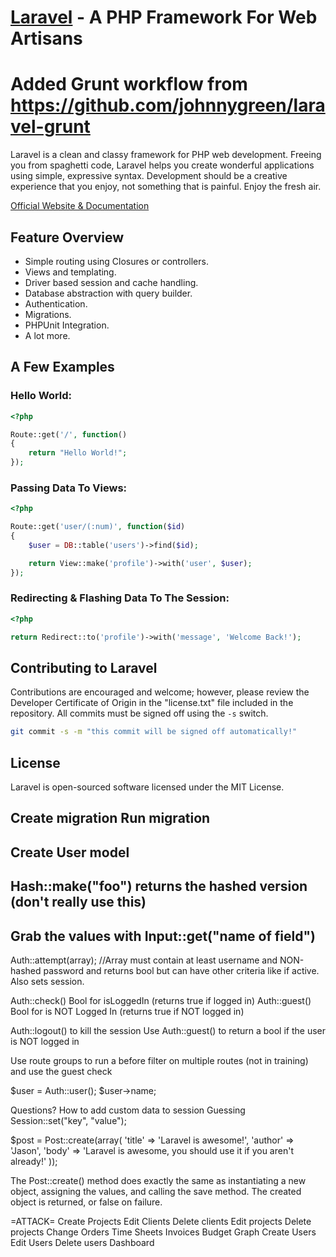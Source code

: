 # [Laravel](http://laravel.com) - A PHP Framework For Web Artisans
# Added Grunt workflow from https://github.com/johnnygreen/laravel-grunt

Laravel is a clean and classy framework for PHP web development. Freeing you
from spaghetti code, Laravel helps you create wonderful applications using
simple, expressive syntax. Development should be a creative experience that you
enjoy, not something that is painful. Enjoy the fresh air.

[Official Website & Documentation](http://laravel.com)

## Feature Overview

- Simple routing using Closures or controllers.
- Views and templating.
- Driver based session and cache handling.
- Database abstraction with query builder.
- Authentication.
- Migrations.
- PHPUnit Integration.
- A lot more.

## A Few Examples

### Hello World:

```php
<?php

Route::get('/', function()
{
	return "Hello World!";
});
```

### Passing Data To Views:

```php
<?php

Route::get('user/(:num)', function($id)
{
	$user = DB::table('users')->find($id);

	return View::make('profile')->with('user', $user);
});
```

### Redirecting & Flashing Data To The Session:

```php
<?php

return Redirect::to('profile')->with('message', 'Welcome Back!');
```

## Contributing to Laravel

Contributions are encouraged and welcome; however, please review the Developer
Certificate of Origin in the "license.txt" file included in the repository. All
commits must be signed off using the `-s` switch.

```bash
git commit -s -m "this commit will be signed off automatically!"
```

## License

Laravel is open-sourced software licensed under the MIT License.


Create migration
Run migration
---------------------
Create User model
---------------------
Hash::make("foo") returns the hashed version (don't really use this)
---------------------
Grab the values with Input::get("name of field")
---------------------
Auth::attempt(array); //Array must contain at least username and NON-hashed password and returns bool but can have other criteria like if active.  Also sets session.

Auth::check() Bool for isLoggedIn (returns true if logged in)
Auth::guest() Bool for is NOT Logged In (returns true if NOT logged in)


Auth::logout() to kill the session
Use Auth::guest() to return a bool if the user is NOT logged in

Use route groups to run a before filter on multiple routes (not in training) and use the guest check

$user = Auth::user();
$user->name;


Questions?
How to add custom data to session
Guessing Session::set("key", "value");



$post = Post::create(array(
    'title'  => 'Laravel is awesome!',
    'author' => 'Jason',
    'body'   => 'Laravel is awesome, you should use it if you aren\'t already!'
));

The Post::create() method does exactly the same as instantiating a new object, assigning the values, and calling the save method. The created object is returned, or false on failure.

=ATTACK=
Create Projects
Edit Clients
Delete clients
Edit projects
Delete projects
Change Orders
Time Sheets
Invoices
Budget Graph
Create Users
Edit Users
Delete users
Dashboard